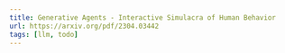 ```yaml
---
title: Generative Agents - Interactive Simulacra of Human Behavior
url: https://arxiv.org/pdf/2304.03442
tags: [llm, todo]
---
```

